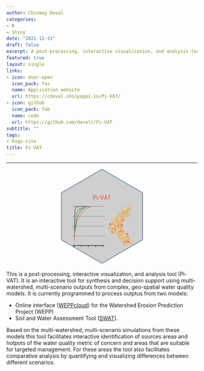 ```yaml
---
author: Chinmay Deval
categories:
- R
- Shiny
date: "2021-12-31"
draft: false
excerpt: A post-processing, interactive visualization, and analysis tool to synthesize multi-scenario, multi-watershed outputs from process-based geospatial models WEPP and SWAT. 
featured: true
layout: single
links:
- icon: door-open
  icon_pack: fas
  name: Application website
  url: https://cdeval.shinyapps.io/Pi-VAT/
- icon: github
  icon_pack: fab
  name: code
  url: https://github.com/devalc/Pi-VAT
subtitle: ""
tags:
- hugo-site
title: Pi-VAT
---
```

***
<p align="center">
  <img src="Pi-VAT_featured_hex.png" width=50%/>
</p>

This is a post-processing, interactive visualization, and analysis tool (Pi-VAT). It is an interactive tool for synthesis and decision support using multi-watershed, multi-scenario outputs from complex, geo-spatial water quality models. It is currently programmed to process outptus from two models:

- Online interface ([WEPPcloud](<https://wepp.cloud/weppcloud/>)) for the Watershed Erosion Prediction Project (WEPP) 
- Soil and Water Assessment Tool ([SWAT](<https://swat.tamu.edu/>)). 

Based on the multi-watershed, multi-scenario simulations from these models this tool facilitates interactive identification of sources areas and hotpots of the water quality metric of concern and areas that are suitable for targeted management. For these areas the tool also facilitates comparative analysis by quantifying and visualizing differences between different scenarios. 

